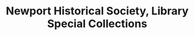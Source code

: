 ---
layout: repo
title: "Newport Historical Society, Library Special Collections"
id: 123
permalink: repos/123/
---
